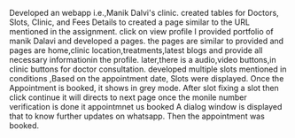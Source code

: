 Developed an webapp i.e.,Manik Dalvi's clinic.
created tables for Doctors, Slots, Clinic, and Fees Details to created a page similar to the URL mentioned in the assignment.
click on view profile I provided portfolio of manik Dalavi and developed a pages.
the pages are similar to provided and pages are home,clinic location,treatments,latest blogs and provide all necessary informationin the profile.
later,there is a audio,video buttons,in clinic buttons for doctor consultation.
developed multiple slots mentioned in conditions ,Based on the appointment date, Slots were displayed. Once the Appointment is booked, it shows in grey mode.
After slot fixing a slot then click continue it will directs to next page once the monile number verification is done it appointmnet us booked 
A dialog window is displayed that to know further updates on whatsapp.
Then the appointment was booked.
